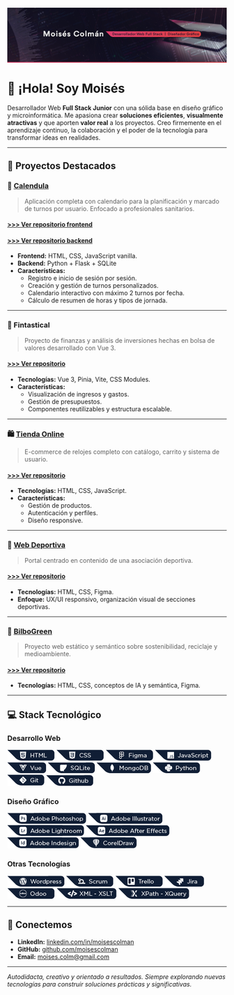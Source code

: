 <p align="center">
  <img src="https://raw.githubusercontent.com/moisescolman/moisescolman/b2f2d04c035111bd69fe460f804ac56a15effea9/assets/github_header.png" alt="Encabezado" width="1000">
</p>

# 👋 ¡Hola! Soy Moisés

Desarrollador Web **Full Stack Junior** con una sólida base en diseño gráfico y microinformática. Me apasiona crear **soluciones eficientes**, **visualmente atractivas** y que aporten **valor real** a los proyectos. Creo firmemente en el aprendizaje continuo, la colaboración y el poder de la tecnología para transformar ideas en realidades.

---

## 🌟 Proyectos Destacados

### 📅 [Calendula](https://moisescolman.github.io/Calendula_frontend/)
> Aplicación completa con calendario para la planificación y marcado de turnos por usuario. Enfocado a profesionales sanitarios.
#### [>>> Ver repositorio frontend](https://github.com/moisescolman/Calendula_frontend) 
#### [>>> Ver repositorio backend](https://github.com/moisescolman/Calendula_backend) 

- **Frontend:** HTML, CSS, JavaScript vanilla.
- **Backend:** Python + Flask + SQLite
- **Características:**
  - Registro e inicio de sesión por sesión.
  - Creación y gestión de turnos personalizados.
  - Calendario interactivo con máximo 2 turnos por fecha.
  - Cálculo de resumen de horas y tipos de jornada.

---

### 💸 Fintastical
> Proyecto de finanzas y análisis de inversiones hechas en bolsa de valores desarrollado con Vue 3.
#### [>>> Ver repositorio](https://github.com/moisescolman/Fintastical_proyecto_vue3)

- **Tecnologías:** Vue 3, Pinia, Vite, CSS Modules.
- **Características:**
  - Visualización de ingresos y gastos.
  - Gestión de presupuestos.
  - Componentes reutilizables y estructura escalable.

---

### 🛍️ [Tienda Online](https://heartfelt-cat-19391e.netlify.app/)
> E-commerce de relojes completo con catálogo, carrito y sistema de usuario.
#### [>>> Ver repositorio](https://github.com/moisescolman/GHARI_proyecto_tienda_online)

- **Tecnologías:** HTML, CSS, JavaScript.
- **Características:**
  - Gestión de productos.
  - Autenticación y perfiles.
  - Diseño responsive.

---

### 🎾 [Web Deportiva](https://moisescolman.github.io/proyecto_web_deportiva/)
> Portal centrado en contenido de una asociación deportiva.
#### [>>> Ver repositorio](https://github.com/moisescolman/proyecto_web_deportiva)

- **Tecnologías:** HTML, CSS, Figma.
- **Enfoque:** UX/UI responsivo, organización visual de secciones deportivas.

---

### 🌱 [BilboGreen](https://moisescolman.github.io/BilboGreen_web_semantica/)
> Proyecto web estático y semántico sobre sostenibilidad, reciclaje y medioambiente.
#### [>>> Ver repositorio](https://github.com/moisescolman/BilboGreen_web_semantica)

- **Tecnologías:** HTML, CSS, conceptos de IA y semántica, Figma.

---

## 💻 Stack Tecnológico

### **Desarrollo Web**
![HTML](https://github.com/moisescolman/moisescolman/blob/main/assets/badges/html.png)
![CSS](https://github.com/moisescolman/moisescolman/blob/main/assets/badges/css.png)
![Figma](https://github.com/moisescolman/moisescolman/blob/main/assets/badges/figma.png)
![JavaScript](https://github.com/moisescolman/moisescolman/blob/main/assets/badges/javascript.png)
![Vue.js](https://github.com/moisescolman/moisescolman/blob/main/assets/badges/vue.png)
![SQLite](https://github.com/moisescolman/moisescolman/blob/main/assets/badges/sqlite.png)
![MongoDB](https://github.com/moisescolman/moisescolman/blob/main/assets/badges/mongodb.png)
![Python](https://github.com/moisescolman/moisescolman/blob/main/assets/badges/python.png)
![Git](https://github.com/moisescolman/moisescolman/blob/main/assets/badges/git.png)
![GitHub](https://github.com/moisescolman/moisescolman/blob/main/assets/badges/github.png)

### **Diseño Gráfico**
![Photoshop](https://github.com/moisescolman/moisescolman/blob/main/assets/badges/photoshop.png)
![Illustrator](https://github.com/moisescolman/moisescolman/blob/main/assets/badges/illustrtor.png)
![Lightroom](https://github.com/moisescolman/moisescolman/blob/main/assets/badges/lightroom.png)
![After Effects](https://github.com/moisescolman/moisescolman/blob/main/assets/badges/after.png)
![Indesign](https://github.com/moisescolman/moisescolman/blob/main/assets/badges/indesign.png)
![CorelDraw](https://github.com/moisescolman/moisescolman/blob/main/assets/badges/corel.png)

### **Otras Tecnologías**
![WordPress](https://github.com/moisescolman/moisescolman/blob/main/assets/badges/wordpress.png)
![Scrum](https://github.com/moisescolman/moisescolman/blob/main/assets/badges/scruum.png)
![Trello](https://github.com/moisescolman/moisescolman/blob/main/assets/badges/trello.png)
![Jira](https://github.com/moisescolman/moisescolman/blob/main/assets/badges/jira.png)
![Odoo](https://github.com/moisescolman/moisescolman/blob/main/assets/badges/odoo.png)
![XML](https://github.com/moisescolman/moisescolman/blob/main/assets/badges/xml.png)
![XPath](https://github.com/moisescolman/moisescolman/blob/main/assets/badges/xpath.png)

---

## 🤝 Conectemos

- **LinkedIn:** [linkedin.com/in/moisescolman](https://www.linkedin.com/in/moisescolman)
- **GitHub:** [github.com/moisescolman](https://github.com/moisescolman)
- **Email:** [moises.colm@gmail.com](mailto:moises.colm@gmail.com)

---

_Autodidacta, creativo y orientado a resultados. Siempre explorando nuevas tecnologías para construir soluciones prácticas y significativas._

